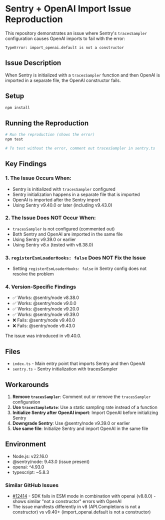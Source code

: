 # Sentry + OpenAI Import Issue Reproduction

This repository demonstrates an issue where Sentry's `tracesSampler` configuration causes OpenAI imports to fail with the error:

```
TypeError: import_openai.default is not a constructor
```

## Issue Description

When Sentry is initialized with a `tracesSampler` function and then OpenAI is imported in a separate file, the OpenAI constructor fails.

## Setup

```bash
npm install
```

## Running the Reproduction

```bash
# Run the reproduction (shows the error)
npm test

# To test without the error, comment out tracesSampler in sentry.ts
```

## Key Findings

### 1. The Issue Occurs When:

- Sentry is initialized with `tracesSampler` configured
- Sentry initialization happens in a separate file that is imported
- OpenAI is imported after the Sentry import
- Using Sentry v9.40.0 or later (including v9.43.0)

### 2. The Issue Does NOT Occur When:

- `tracesSampler` is not configured (commented out)
- Both Sentry and OpenAI are imported in the same file
- Using Sentry v9.39.0 or earlier
- Using Sentry v8.x (tested with v8.38.0)

### 3. `registerEsmLoaderHooks: false` Does NOT Fix the Issue

- Setting `registerEsmLoaderHooks: false` in Sentry config does not resolve the problem

### 4. Version-Specific Findings

- ✅ Works: @sentry/node v8.38.0
- ✅ Works: @sentry/node v9.0.0
- ✅ Works: @sentry/node v9.20.0
- ✅ Works: @sentry/node v9.39.0
- ❌ Fails: @sentry/node v9.40.0
- ❌ Fails: @sentry/node v9.43.0

The issue was introduced in v9.40.0.

## Files

- `index.ts` - Main entry point that imports Sentry and then OpenAI
- `sentry.ts` - Sentry initialization with tracesSampler

## Workarounds

1. **Remove `tracesSampler`**: Comment out or remove the `tracesSampler` configuration
2. **Use `tracesSampleRate`**: Use a static sampling rate instead of a function
3. **Initialize Sentry after OpenAI import**: Import OpenAI before initializing Sentry
4. **Downgrade Sentry**: Use @sentry/node v9.39.0 or earlier
5. **Use same file**: Initialize Sentry and import OpenAI in the same file

## Environment

- Node.js: v22.16.0
- @sentry/node: 9.43.0 (issue present)
- openai: ^4.93.0
- typescript: ~5.8.3

### Similar GitHub Issues

- [#12414](https://github.com/getsentry/sentry-javascript/issues/12414) - SDK fails in ESM mode in combination with openai (v8.8.0) - shows similar "not a constructor" errors with OpenAI
- The issue manifests differently in v8 (API.Completions is not a constructor) vs v9.40+ (import_openai.default is not a constructor)